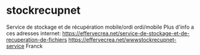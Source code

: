 # stockrecupnet
Service de stockage et de récupération mobile/ordi ordi/mobile
Plus d'info a ces adresses internet:
https://effervecrea.net/service-de-stockage-et-de-recuperation-de-fichiers
https://effervecrea.net/wwwstockrecupnet-service
Franck

